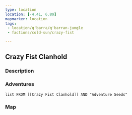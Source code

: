 ```yaml
---
type: location
location: [-4.41, 6.89]
mapmarker: location
tags:
 - location/q'barra/q'barran-jungle
 - factions/cold-sun/crazy-fist

---
```


## Crazy Fist Clanhold
### Description



### Adventures
```dataview
list FROM [[Crazy Fist Clanhold]] AND "Adventure Seeds"
```

### Map
